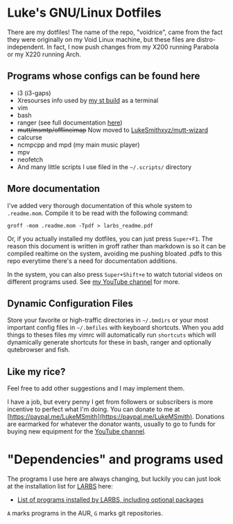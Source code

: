 # Luke's GNU/Linux Dotfiles

There are my dotfiles! The name of the repo, "voidrice", came from the fact they were originally on my Void Linux machine, but these files are distro-independent. In fact, I now push changes from my X200 running Parabola or my X220 running Arch.

## Programs whose configs can be found here

+ i3 (i3-gaps)
+ Xresourses info used by [my st build](https://github.com/lukesmithxyz/st) as a terminal
+ vim
+ bash
+ ranger (see full documentation [here](.config/ranger/luke_ranger_readme.md))
+ ~~mutt/msmtp/offlineimap~~ Now moved to [LukeSmithxyz/mutt-wizard](https://github.com/LukeSmithxyz/mutt-wizard)
+ calcurse
+ ncmpcpp and mpd (my main music player)
+ mpv
+ neofetch
+ And many little scripts I use filed in the `~/.scripts/` directory

## More documentation

I've added very thorough documentation of this whole system to `.readme.mom`.
Compile it to be read with the following command:

```
groff -mom .readme.mom -Tpdf > larbs_readme.pdf
```

Or, if you actually installed my dotfiles, you can just press `Super+F1`. The
reason this document is written in groff rather than markdown is so it can be
compiled realtime on the system, avoiding me pushing bloated .pdfs to this repo
everytime there's a need for documentation additions.

In the system, you can also press `Super+Shift+e` to watch tutorial videos on
different programs used. See [my YouTube channel](https://youtube.com/c/LukeSmithxyz) for more.

## Dynamic Configuration Files

Store your favorite or high-traffic directories in `~/.bmdirs` or your most
important config files in `~/.bmfiles` with keyboard shortcuts. When you add
things to theses files my vimrc will automatically run `shortcuts` which will
dynamically generate shortcuts for these in bash, ranger and optionally
qutebrowser and fish.

## Like my rice?

Feel free to add other suggestions and I may implement them.

I have a job, but every penny I get from followers or subscribers is more incentive to perfect what I'm doing.
You can donate to me at [https://paypal.me/LukeMSmith](https://paypal.me/LukeMSmith).
Donations are earmarked for whatever the donator wants, usually to go to funds for buying new equipment for the [YouTube channel](https://youtube.com/c/LukeSmithxyz).

# "Dependencies" and programs used

The programs I use here are always changing, but luckily you can just look at the installation list for [LARBS](http://larbs.xyz) here:

+ [List of programs installed by LARBS, including optional packages](https://github.com/LukeSmithxyz/LARBS/blob/master/progs.csv)

`A` marks programs in the AUR, `G` marks git repositories.
